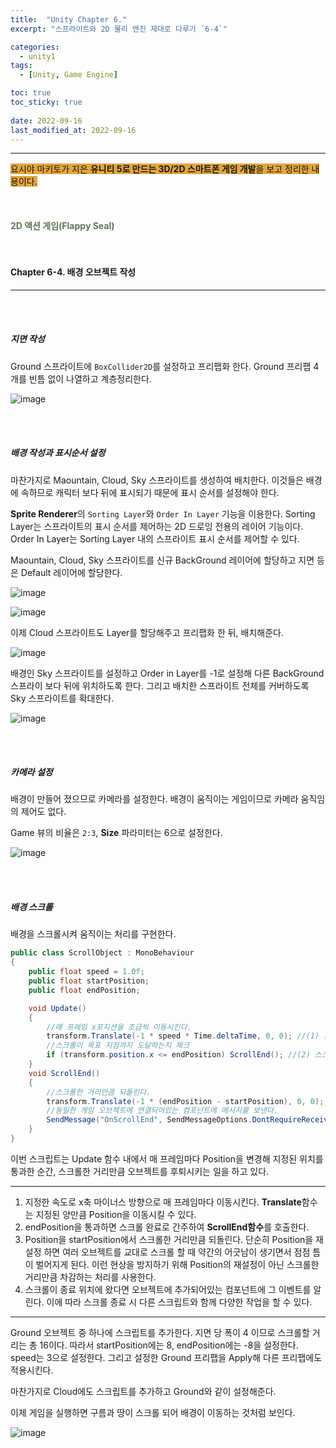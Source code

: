 ```yaml
---
title:  "Unity Chapter 6."
excerpt: "스프라이트와 2D 물리 엔진 제대로 다루기 `6-4`"

categories:
  - unity1
tags:
  - [Unity, Game Engine]

toc: true
toc_sticky: true
 
date: 2022-09-16
last_modified_at: 2022-09-16
---
```

---
<span style="background-color:#E2A63B">요시야 마키토가 지은 **유니티 5로 만드는 3D/2D 스마트폰 게임 개발**을 보고 정리한 내용이다.</span>  
<br>
<br>
<br> 
**<span style="color:#5E784F">2D 액션 게임(Flappy Seal)</span>**  
<br>
<br>

#### Chapter 6-4. 배경 오브젝트 작성
---
<br>
<br>

##### 지면 작성

Ground 스프라이트에 `BoxCollider2D`를 설정하고 프리팹화 한다. Ground 프리팹 4개를 빈틈 없이 나열하고 계층정리한다.  

![image](https://user-images.githubusercontent.com/106606698/190531934-3af8ef37-bd0a-44cb-a98b-449a6cfee8a8.png)

<br>
<br>

##### 배경 작성과 표시순서 설정   

마찬가지로 Maountain, Cloud, Sky 스프라이트를 생성하여 배치한다. 이것들은 배경에 속하므로 캐릭터 보다 뒤에 표시되기 때문에 표시 순서를 설정해야 한다.  

**Sprite Renderer**의 `Sorting Layer`와 `Order In Layer` 기능을 이용한다. Sorting Layer는 스프라이트의 표시 순서를 제어하는 2D 드로잉 전용의 레이어 기능이다. Order In Layer는 Sorting Layer 내의 스프라이트 표시 순서를 제어할 수 있다.  

Maountain, Cloud, Sky 스프라이트를 신규 BackGround 레이어에 할당하고 지면 등은 Default 레이어에 할당한다.  

![image](https://user-images.githubusercontent.com/106606698/190532846-306ec47d-ae18-4d3e-8a16-4de4f549c708.png)

![image](https://user-images.githubusercontent.com/106606698/190533095-bb3a4d48-2448-4107-806b-434bc3eb8fd2.png)

이제 Cloud 스프라이트도 Layer를 할당해주고 프리팹화 한 뒤, 배치해준다.  

![image](https://user-images.githubusercontent.com/106606698/190533251-52bad59a-c42e-4b45-8e72-5d8a1161e3c0.png)

배경인 Sky 스프라이트를 설정하고 Order in Layer를 -1로 설정해 다른 BackGround 스프라이 보다 뒤에 위치하도록 한다. 그리고 배치한 스프라이트 전체를 커버하도록 Sky 스프라이트를 확대한다.  

![image](https://user-images.githubusercontent.com/106606698/190533453-82aea58e-9f9d-4757-8b4a-c8bc0c663fda.png)

<br>
<br>

##### 카메라 설정   

배경이 만들어 졌으므로 카메라를 설정한다. 배경이 움직이는 게임이므로 카메라 움직임의 제어도 없다.  

Game 뷰의 비율은 `2:3`, **Size** 파라미터는 6으로 설정한다. 

![image](https://user-images.githubusercontent.com/106606698/190533724-494d67fb-17e4-4cfd-8a40-e1c5c4ee7479.png)

<br>
<br>

##### 배경 스크롤   

배경을 스크롤시켜 움직이는 처리를 구현한다.  

```c#
public class ScrollObject : MonoBehaviour
{
    public float speed = 1.0f;
    public float startPosition;
    public float endPosition;

    void Update()
    {
        //매 프레임 x포지션을 조금씩 이동시킨다.
        transform.Translate(-1 * speed * Time.deltaTime, 0, 0); //(1) 스크롤 처리
        //스크롤이 목표 지점까지 도달하는지 체크
        if (transform.position.x <= endPosition) ScrollEnd(); //(2) 스크롤 종료 판정
    }
    void ScrollEnd()
    {
        //스크롤한 거리만큼 되돌린다.
        transform.Translate(-1 * (endPosition - startPosition), 0, 0); //(3) 순환처리
        //동일한 게임 오브젝트에 연결되어있는 컴포넌트에 메시지를 보낸다.
        SendMessage("OnScrollEnd", SendMessageOptions.DontRequireReceiver); //(4) ScrollEnd의 메시징
    }
}
```

이번 스크립트는 Update 함수 내에서 매 프레임마다 Position을 변경해 지정된 위치를 통과한 순간, 스크롤한 거리만큼 오브젝트를 후퇴시키는 일을 하고 있다.  

---

1. 지정한 속도로 x축 마이너스 방향으로 매 프레임마다 이동시킨다. **Translate**함수는 지정된 양만큼 Position을 이동시킬 수 있다.  
2. endPosition을 통과하면 스크롤 완료로 간주하여 **ScrollEnd함수**를 호출한다.  
3. Position을 startPosition에서 스크롤한 거리만큼 되돌린다. 단순히 Position을 재설정 하면 여러 오브젝트를 교대로 스크롤 할 때 약간의 어긋남이 생기면서 점점 틈이 벌어지게 된다. 이런 현상을 방지하기 위해 Position의 재설정이 아닌 스크롤한 거리만큼 차감하는 처리를 사용한다.  
4. 스크롤이 종료 위치에 왔다면 오브젝트에 추가되어있는 컴포넌트에 그 이벤트를 알린다. 이에 따라 스크롤 종료 시 다른 스크립트와 함께 다양한 작업을 할 수 있다.  

---

Ground 오브젝트 중 하나에 스크립트를 추가한다. 지면 당 폭이 4 이므로 스크롤할 거리는 총 16이다. 따라서 startPosition에는 8, endPosition에는 -8을 설정한다. speed는 3으로 설정한다.  그리고 설정한 Ground 프리팹을 Apply해 다른 프리팹에도 적용시킨다.  

마찬가지로 Cloud에도 스크립트를 추가하고 Ground와 같이 설정해준다.  

이제 게임을 실행하면 구름과 땅이 스크롤 되어 배경이 이동하는 것처럼 보인다.  

![image](https://user-images.githubusercontent.com/106606698/190535450-57496ffd-298e-476d-820c-73c0bb86da49.png)